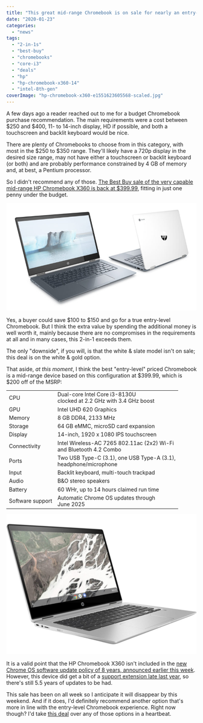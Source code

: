 ```yaml
---
title: "This great mid-range Chromebook is on sale for nearly an entry-level price"
date: "2020-01-23"
categories: 
  - "news"
tags: 
  - "2-in-1s"
  - "best-buy"
  - "chromebooks"
  - "core-i3"
  - "deals"
  - "hp"
  - "hp-chromebook-x360-14"
  - "intel-8th-gen"
coverImage: "hp-chromebook-x360-e1551623605568-scaled.jpg"
---
```


A few days ago a reader reached out to me for a budget Chromebook purchase recommendation. The main requirements were a cost between $250 and $400, 11- to 14-inch display, HD if possible, and both a touchscreen and backlit keyboard would be nice.

There are plenty of Chromebooks to choose from in this category, with most in the $250 to $350 range. They'll likely have a 720p display in the desired size range, may not have either a touchscreen or backlit keyboard (or both) and are probably performance constrained by 4 GB of memory and, at best, a Pentium processor.

So I didn't recommend any of those. [The Best Buy sale of the very capable mid-range HP Chromebook X360 is back at $399.99](https://www.bestbuy.com/site/hp-2-in-1-14-touch-screen-chromebook-intel-core-i3-8gb-memory-64gb-emmc-flash-memory-white-gold/6365772.p?skuId=6365772), fitting in just one penny under the budget.

![](images/HP-Chromoebook-x360-14-front-and-back.jpg)

Yes, a buyer could save $100 to $150 and go for a true entry-level Chromebook. But I think the extra value by spending the additional money is well worth it, mainly because there are no compromises in the requirements at all and in many cases, this 2-in-1 exceeds them.

The only "downside", if you will, is that the white & slate model isn't on sale; this deal is on the white & gold option.

That aside, _at this moment_, I think the best "entry-level" priced Chromebook is a mid-range device based on this configuration at $399.99, which is $200 off of the MSRP:

<table class=""><tbody><tr><td>CPU</td><td>Dual-core Intel Core i3-8130U<br>clocked at 2.2 GHz with 3.4 GHz boost</td></tr><tr><td>GPU</td><td>Intel UHD 620 Graphics</td></tr><tr><td>Memory</td><td>8 GB DDR4, 2133 MHz</td></tr><tr><td>Storage</td><td>64 GB eMMC, microSD card expansion</td></tr><tr><td>Display</td><td>14-inch, 1920 x 1080 IPS touchscreen</td></tr><tr><td>Connectivity</td><td>Intel Wireless-AC 7265 802.11ac (2x2) Wi-Fi<br>and Bluetooth 4.2 Combo</td></tr><tr><td>Ports</td><td>Two USB Type-C (3.1), one USB Type-A (3.1),<br>headphone/microphone</td></tr><tr><td>Input</td><td>Backlit keyboard, multi-touch trackpad</td></tr><tr><td>Audio</td><td>B&amp;O stereo speakers</td></tr><tr><td>Battery</td><td>60 WHr, up to 14 hours claimed run time</td></tr><tr><td>Software support</td><td>Automatic Chrome OS updates through<br>June 2025</td></tr></tbody></table>

![](images/HP-Chromebook-x360-14-g1-1024x752.jpg)

It is a valid point that the HP Chromebook X360 isn't included in the [new Chrome OS software update policy of 8 years, announced earlier this week](https://www.aboutchromebooks.com/news/google-announces-8-years-of-chrome-os-software-updates-aue-for-new-chromebooks/). However, this device did get a bit of a [support extension late last year](https://www.aboutchromebooks.com/news/chrome-os-software-support-dates-extended-for-more-than-130-chromebooks/), so there's still 5.5 years of updates to be had.

This sale has been on all week so I anticipate it will disappear by this weekend. And if it does, I'd definitely recommend another option that's more in line with the entry-level Chromebook experience. Right now though? I'd take [this deal](https://www.bestbuy.com/site/hp-2-in-1-14-touch-screen-chromebook-intel-core-i3-8gb-memory-64gb-emmc-flash-memory-white-gold/6365772.p?skuId=6365772) over any of those options in a heartbeat.
